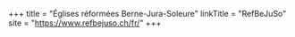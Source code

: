+++
title = "Églises réformées Berne-Jura-Soleure"
linkTitle = "RefBeJuSo"
site = "https://www.refbejuso.ch/fr/"
+++